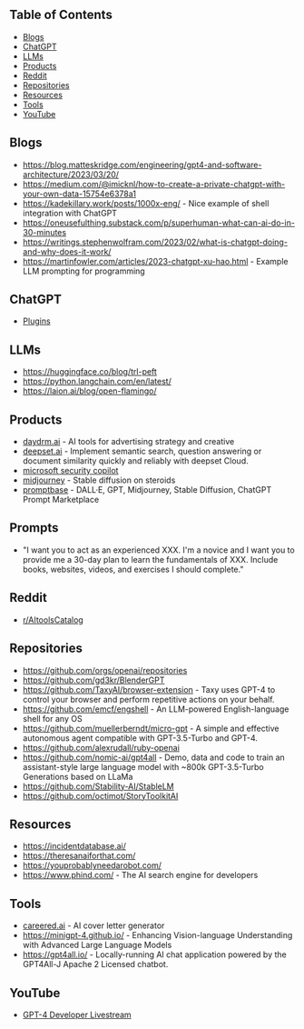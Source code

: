 ## Table of Contents
- [Blogs](#blogs)
- [ChatGPT](#chatgpt)
- [LLMs](#llms)
- [Products](#products)
- [Reddit](#reddit)
- [Repositories](#repositories)
- [Resources](#resources)
- [Tools](#tools)
- [YouTube](#youtube)

## Blogs
- https://blog.matteskridge.com/engineering/gpt4-and-software-architecture/2023/03/20/
- https://medium.com/@imicknl/how-to-create-a-private-chatgpt-with-your-own-data-15754e6378a1
- https://kadekillary.work/posts/1000x-eng/ - Nice example of shell integration with ChatGPT
- https://oneusefulthing.substack.com/p/superhuman-what-can-ai-do-in-30-minutes
- https://writings.stephenwolfram.com/2023/02/what-is-chatgpt-doing-and-why-does-it-work/
- https://martinfowler.com/articles/2023-chatgpt-xu-hao.html - Example LLM prompting for programming

## ChatGPT
- [Plugins](https://openai.com/blog/chatgpt-plugins)

## LLMs
- https://huggingface.co/blog/trl-peft
- https://python.langchain.com/en/latest/
- https://laion.ai/blog/open-flamingo/

## Products
- [daydrm.ai](https://www.daydrm.ai) - AI tools for advertising strategy and creative
- [deepset.ai](https://www.deepset.ai/) - Implement semantic search, question answering or document similarity quickly and reliably with deepset Cloud.
- [microsoft security copilot](https://www.microsoft.com/en-us/security/business/ai-machine-learning/microsoft-security-copilot)
- [midjourney](https://www.midjourney.com/) - Stable diffusion on steroids
- [promptbase](https://promptbase.com/chatgpt) - DALL·E, GPT, Midjourney, Stable Diffusion, ChatGPT Prompt Marketplace

## Prompts

- "I want you to act as an experienced XXX. I'm a novice and I want you to provide me a 30-day plan to learn the fundamentals of XXX. Include books, websites, videos, and exercises I should complete."

## Reddit
- [r/AItoolsCatalog](https://www.reddit.com/r/AItoolsCatalog/)

## Repositories
- https://github.com/orgs/openai/repositories
- https://github.com/gd3kr/BlenderGPT
- https://github.com/TaxyAI/browser-extension - Taxy uses GPT-4 to control your browser and perform repetitive actions on your behalf.
- https://github.com/emcf/engshell - An LLM-powered English-language shell for any OS
- https://github.com/muellerberndt/micro-gpt - A simple and effective autonomous agent compatible with GPT-3.5-Turbo and GPT-4.
- https://github.com/alexrudall/ruby-openai
- https://github.com/nomic-ai/gpt4all - Demo, data and code to train an assistant-style large language model with ~800k GPT-3.5-Turbo Generations based on LLaMa
- https://github.com/Stability-AI/StableLM
- https://github.com/octimot/StoryToolkitAI

## Resources
- https://incidentdatabase.ai/
- https://theresanaiforthat.com/
- https://youprobablyneedarobot.com/
- https://www.phind.com/ - The AI search engine for developers

## Tools
- [careered.ai](https://www.careered.ai/) - AI cover letter generator
- https://minigpt-4.github.io/ - Enhancing Vision-language Understanding with Advanced Large Language Models
- https://gpt4all.io/ - Locally-running AI chat application powered by the GPT4All-J Apache 2 Licensed chatbot.

## YouTube
- [GPT-4 Developer Livestream](https://www.youtube.com/watch?v=outcGtbnMuQ)
